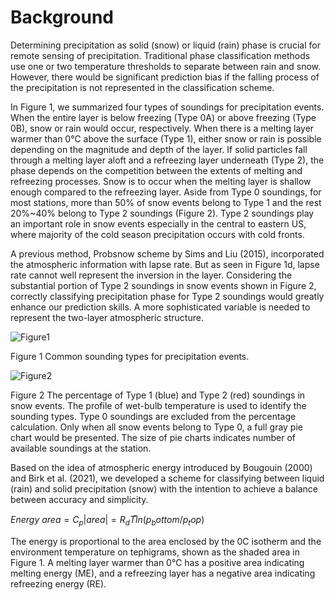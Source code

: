 # Background

Determining precipitation as solid (snow) or liquid (rain) phase is crucial for remote sensing of precipitation. Traditional phase classification methods use one or two temperature thresholds to separate between rain and snow. However, there would be significant prediction bias if the falling process of the precipitation is not represented in the classification scheme.

In Figure 1, we summarized four types of soundings for precipitation events. When the entire layer is below freezing (Type 0A) or above freezing (Type 0B), snow or rain would occur, respectively. When there is a melting layer warmer than 0℃ above the surface (Type 1), either snow or rain is possible depending on the magnitude and depth of the layer. If solid particles fall through a melting layer aloft and a refreezing layer underneath (Type 2), the phase depends on the competition between the extents of melting and refreezing processes. Snow is to occur when the melting layer is shallow enough compared to the refreezing layer. Aside from Type 0 soundings, for most stations, more than 50% of snow events belong to Type 1 and the rest 20%~40% belong to Type 2 soundings (Figure 2). Type 2 soundings play an important role in snow events especially in the central to eastern US, where majority of the cold season precipitation occurs with cold fronts.

A previous method, Probsnow scheme by Sims and Liu (2015), incorporated the atmospheric information with lapse rate. But as seen in Figure 1d, lapse rate cannot well represent the inversion in the layer. Considering the substantial portion of Type 2 soundings in snow events shown in Figure 2, correctly classifying precipitation phase for Type 2 soundings would greatly enhance our prediction skills. A more sophisticated variable is needed to represent the two-layer atmospheric structure.

![Figure1](Figure1.png)

Figure 1 Common sounding types for precipitation events.

![Figure2](Figure2.png)

Figure 2 The percentage of Type 1 (blue) and Type 2 (red) soundings in snow events. The profile of wet-bulb temperature is used to identify the sounding types. Type 0 soundings are excluded from the percentage calculation. Only when all snow events belong to Type 0, a full gray pie chart would be presented. The size of pie charts indicates number of available soundings at the station.



Based on the idea of atmospheric energy introduced by Bougouin (2000) and Birk et al. (2021), we developed a scheme for classifying between liquid (rain) and solid precipitation (snow) with the intention to achieve a balance between accuracy and simplicity. 

$Energy \ area=C_p |area|= R_d T ̅ln⁡(p_bottom/p_top )$  

The energy is proportional to the area enclosed by the 0C isotherm and the environment temperature on tephigrams, shown as the shaded area in Figure 1. A melting layer warmer than 0℃ has a positive area indicating melting energy (ME), and a refreezing layer has a negative area indicating refreezing energy (RE). 

